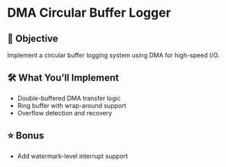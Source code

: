 # DMA Circular Buffer Logger

## 🎯 Objective
Implement a circular buffer logging system using DMA for high-speed I/O.

## 🛠️ What You’ll Implement
- Double-buffered DMA transfer logic
- Ring buffer with wrap-around support
- Overflow detection and recovery

## ⭐ Bonus
- Add watermark-level interrupt support

